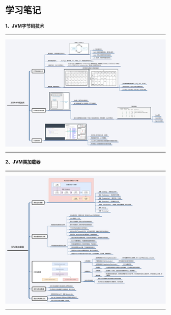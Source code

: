 # 学习笔记

#### 1、JVM字节码技术

------------

![](https://raw.githubusercontent.com/hyblog/JAVA-000/main/Week_01/node/Java%E5%AD%97%E8%8A%82%E7%A0%81%E6%8A%80%E6%9C%AF.png)

------------

#### 2、JVM类加载器

------------

![](https://raw.githubusercontent.com/hyblog/JAVA-000/main/Week_01/node/JVM%E7%B1%BB%E5%8A%A0%E8%BD%BD%E5%99%A8.png)

------------